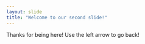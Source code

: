 ```yaml
---
layout: slide
title: "Welcome to our second slide!"
---
```

Thanks for being here!
Use the left arrow to go back!
